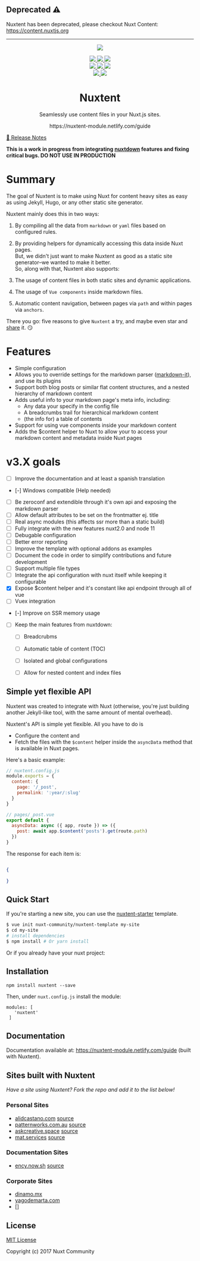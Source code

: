 ## Deprecated :warning:

Nuxtent has been deprecated, please checkout Nuxt Content: https://content.nuxtjs.org

---


<p align="center">
  <img src="https://user-images.githubusercontent.com/5158436/30198986-d4c5d7f8-9485-11e7-9c3e-8b5f5f061f5f.png" />
</p>

<p align="center">

<a href="https://david-dm.org/nuxt-community/nuxtent-module">
  <img src="https://david-dm.org/nuxt-community/nuxtent-module/status.svg?style=flat-square" />
</a>

<a href="https://greenkeeper.io/">
  <img src="https://badges.greenkeeper.io/nuxt-community/nuxtent-module.svg" />
</a>

<a href="https://standardjs.com">
  <img src="https://img.shields.io/badge/code_style-standard-brightgreen.svg?style=flat-square" />
</a>

<br />

<a href="https://circleci.com/gh/nuxt-community/nuxtent-module">
  <img src="https://img.shields.io/circleci/project/github/nuxt-community/nuxtent-module/master.svg?style=flat-square" />
</a>

<a href="https://ci.appveyor.com/project/medfreeman/nuxtent-module">
  <img src="https://img.shields.io/appveyor/ci/medfreeman/nuxtent-module/master.svg?style=flat-square&logo=appveyor" />
</a>

<a href="https://codecov.io/gh/nuxt-community/nuxtent-module">
  <img src="https://img.shields.io/codecov/c/github/nuxt-community/nuxtent-module.svg?style=flat-square" />
</a>

<br />

<a href="https://npmjs.com/package/nuxtent">
  <img src="https://img.shields.io/npm/v/nuxtent.svg?style=flat-square" />
</a>

<a href="https://npmjs.com/package/nuxtent">
  <img src="https://img.shields.io/npm/dt/nuxtent.svg?style=flat-square" />
</a>

</p>

<h1 align="center">Nuxtent</h1>

<p align="center">Seamlessly use content files in your Nuxt.js sites.</p>

<p align="center">https://nuxtent-module.netlify.com/guide</p>

[📖 Release Notes](./CHANGELOG.md)

**This is a work in progress from integrating [nuxtdown](https://github.com/joostdecock/nuxtdown-module) features and fixing critical bugs. DO NOT USE IN PRODUCTION**

# Summary

The goal of Nuxtent is to make using Nuxt for content heavy sites as easy as using Jekyll, Hugo, or any other static site generator.

Nuxtent mainly does this in two ways:

1. By compiling all the data from `markdown` or `yaml` files based on configured rules.
2. By providing helpers for dynamically accessing this data inside Nuxt pages.  
But, we didn't just want to make Nuxtent as good as a static site generator–we wanted to make it better.  
So, along with that, Nuxtent also supports:

3. The usage of content files in both static sites and dynamic applications.
4. The usage of `Vue components` inside markdown files.
5. Automatic content navigation, between pages via `path` and within pages via `anchors`.

There you go: five reasons to give `Nuxtent` a try, and maybe even star and [share]("https://twitter.com/intent/tweet) it. :smirk:

# Features

- Simple configuration
- Allows you to override settings for the markdown parser ([markdown-it](https://github.com/markdown-it/markdown-it)), and use its plugins
- Support both blog posts or similar flat content structures, and a nested hierarchy of markdown content
- Adds useful info to your markdown page's meta info, including:
	- Any data your specify in the config file
	- A breadcrumbs trail for hierarchical markdown content
	- (the info for) a table of contents
- Support for using vue components inside your markdown content
- Adds the $content helper to Nuxt to allow your to access your markdown content and metadata inside Nuxt pages

# v3.X goals

- [ ] Improve the documentation and at least a spanish translation
- [-] Windows compatible (Help needed)
- [ ] Be zeroconf and extendible through it's own api and exposing the markdown parser
- [ ] Allow default attributes to be set on the frontmatter ej. title
- [ ] Real async modules (this affects ssr more than a static build)
- [ ] Fully integrate with the new features nuxt2.0 and node 11
- [ ] Debugable configuration
- [ ] Better error reporting
- [ ] Improve the template with optional addons as examples
- [ ] Document the code in order to simplify contributions and future development
- [ ] Support multiple file types
- [ ] Integrate the api configuration with nuxt itself while keeping it configurable
- [x] Expose $content helper and it's constant like api endpoint through all of vue
- [ ] Vuex integration
- [-] Improve on SSR memory usage
- [ ] Keep the main features from nuxtdown:
  - [ ] Breadcrubms
  - [ ] Automatic table of content (TOC)
  - [ ] Isolated and global configurations
  - [ ] Allow for nested content and index files


## Simple yet flexible API

Nuxtent was created to integrate with Nuxt (otherwise, you're just building another Jekyll-like tool, with the same amount of mental overhead).

Nuxtent's API is simple yet flexible. All you have to do is 

- Configure the content and
- Fetch the files with the `$content` helper inside the `asyncData` method that is available in Nuxt pages.


Here's a basic example:

```js
// nuxtent.config.js
module.exports = {
  content: {
    page: '/_post',
    permalink: ':year/:slug'
  }
}

```

```js
// pages/_post.vue
export default {
  asyncData: async ({ app, route }) => ({
    post: await app.$content('posts').get(route.path)
  })
}
```

The response for each item is:

``` json

{
	
}
```


## Quick Start

If you're starting a new site, you can use the [nuxtent-starter](https://github.com/nuxt-community/content-template) template.

``` bash
$ vue init nuxt-community/nuxtent-template my-site
$ cd my-site
# install dependencies
$ npm install # Or yarn install
```


Or if you already have your nuxt project:




## Installation

```
npm install nuxtent --save

```

Then, under `nuxt.config.js` install the module:

```
modules: [
   'nuxtent'
 ]
```

## Documentation

Documentation available at: https://nuxtent-module.netlify.com/guide (built with Nuxtent).

## Sites built with Nuxtent

*Have a site using Nuxtent? Fork the repo and add it to the list below!*

### Personal Sites
- [alidcastano.com](https://alidcastano.com/) [source](https://github.com/alidcastano/alidcastano)
- [patternworks.com.au](https://patternworks.com.au/) [source](https://github.com/callumflack/patternworks-2018)
- [askcreative.space](https://askcreative.space) [source](https://github.com/askcreative/asksite)
- [mat.services](https://mat.services) [source](https://gitlab.com/matthewess/mat.services)

### Documentation Sites
- [ency.now.sh](https://ency.now.sh/) [source](https://github.com/encyjs/docs)


### Corporate Sites
- [dinamo.mx](https://dinamo.mx)
- [yagodemarta.com](https://yagodemarta.com)
- []


## License

[MIT License](./LICENSE)

Copyright (c) 2017 Nuxt Community
